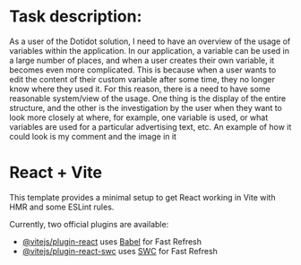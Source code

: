 # Task description:

As a user of the Dotidot solution, I need to have an overview of the usage of variables
within the application. In our application, a variable can be used in a large number of
places, and when a user creates their own variable, it becomes even more
complicated. This is because when a user wants to edit the content of their custom
variable after some time, they no longer know where they used it.
For this reason, there is a need to have some reasonable system/view of the usage.
One thing is the display of the entire structure, and the other is the investigation by the
user when they want to look more closely at where, for example, one variable is used,
or what variables are used for a particular advertising text, etc.
An example of how it could look is my comment and the image in it

# React + Vite

This template provides a minimal setup to get React working in Vite with HMR and some ESLint rules.

Currently, two official plugins are available:

- [@vitejs/plugin-react](https://github.com/vitejs/vite-plugin-react/blob/main/packages/plugin-react/README.md) uses [Babel](https://babeljs.io/) for Fast Refresh
- [@vitejs/plugin-react-swc](https://github.com/vitejs/vite-plugin-react-swc) uses [SWC](https://swc.rs/) for Fast Refresh
